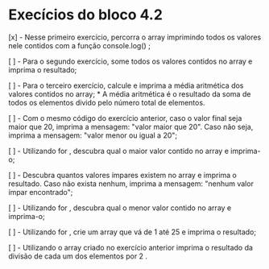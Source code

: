 # Execícios do bloco 4.2

  [x] - Nesse primeiro exercício, percorra o array imprimindo todos os valores nele contidos com a
  função console.log() ;

  [ ] - Para o segundo exercício, some todos os valores contidos no array e imprima o resultado;

  [ ] - Para o terceiro exercício, calcule e imprima a média aritmética dos valores contidos no 
  array;
    * A média aritmética é o resultado da soma de todos os elementos divido pelo número total de 
    elementos.

  [ ] - Com o mesmo código do exercício anterior, caso o valor final seja maior que 20, imprima a 
  mensagem: "valor maior que 20". Caso não seja, imprima a mensagem: "valor menor ou igual a 20";

  [ ] - Utilizando for , descubra qual o maior valor contido no array e imprima-o;

  [ ] - Descubra quantos valores ímpares existem no array e imprima o resultado. Caso não exista
  nenhum, imprima a mensagem: "nenhum valor ímpar encontrado";

  [ ] - Utilizando for , descubra qual o menor valor contido no array e imprima-o;

  [ ] - Utilizando for , crie um array que vá de 1 até 25 e imprima o resultado;

  [ ] - Utilizando o array criado no exercício anterior imprima o resultado da divisão de cada um 
  dos elementos por 2 .
